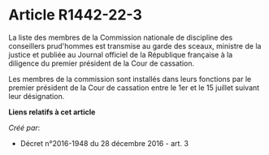 # Article R1442-22-3

La liste des membres de la Commission nationale de discipline des  conseillers prud'hommes est transmise au garde des sceaux,
ministre de  la justice et publiée au Journal officiel de la République française à  la diligence du premier président de la
Cour de cassation. 

Les membres de la commission sont installés dans leurs fonctions par le  premier président de la Cour de cassation entre le
1er et le 15 juillet  suivant leur désignation.

**Liens relatifs à cet article**

_Créé par_:

  - Décret n°2016-1948 du 28 décembre 2016 - art. 3
